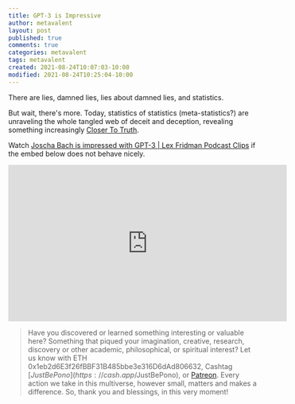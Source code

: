 ```yaml
---
title: GPT-3 is Impressive
author: metavalent
layout: post
published: true
comments: true
categories: metavalent
tags: metavalent
created: 2021-08-24T10:07:03-10:00
modified: 2021-08-24T10:25:04-10:00
---
```


There are lies, damned lies, lies about damned lies, and statistics.

But wait, there's more. Today, statistics of statistics (meta-statistics?) are unraveling the whole tangled web of deceit and deception, revealing something increasingly [Closer To Truth](https://CloserToTruth.com/).
 
Watch [Joscha Bach is impressed with GPT-3 | Lex Fridman Podcast Clips](https://youtu.be/tS8NItSYerg) if the embed below does not behave nicely. 

<div class="embed-container"><iframe width="560" height="315" src="https://www.youtube.com/embed/tS8NItSYerg" title="YouTube video player" frameborder="0" allow="accelerometer; autoplay; clipboard-write; encrypted-media; gyroscope; picture-in-picture" allowfullscreen></iframe></div>

> Have you discovered or learned something interesting or valuable here? Something that piqued your imagination, creative, research, discovery or other academic, philosophical, or spiritual interest? Let us know with ETH 0x1eb2d6E3f26fBBF31B485bbe3e316D6dAd806632, Cashtag [$JustBePono](https://cash.app/$JustBePono), or [Patreon](https://patreon.com/metavalent). Every action we take in this multiverse, however small, matters and makes a difference. So, thank you and blessings, in this very moment!

